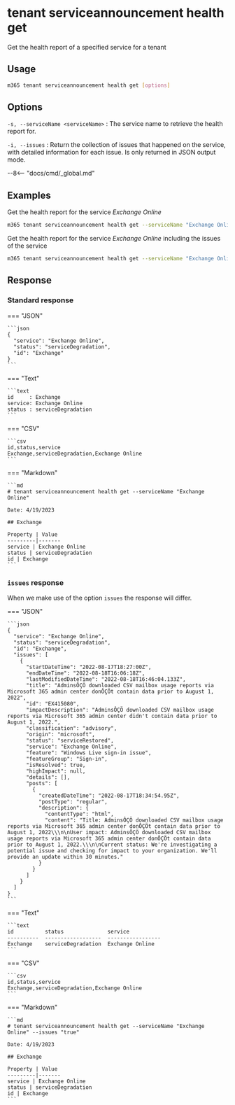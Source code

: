# tenant serviceannouncement health get

Get the health report of a specified service for a tenant

## Usage

```sh
m365 tenant serviceannouncement health get [options]
```

## Options

`-s, --serviceName <serviceName>`
: The service name to retrieve the health report for.

`-i, --issues`
: Return the collection of issues that happened on the service, with detailed information for each issue. Is only returned in JSON output mode.

--8<-- "docs/cmd/_global.md"

## Examples

Get the health report for the service _Exchange Online_

```sh
m365 tenant serviceannouncement health get --serviceName "Exchange Online"
```

Get the health report for the service _Exchange Online_ including the issues of the service

```sh
m365 tenant serviceannouncement health get --serviceName "Exchange Online" --issues
```

## Response

### Standard response

=== "JSON"

    ```json
    {
      "service": "Exchange Online",
      "status": "serviceDegradation",
      "id": "Exchange"
    }
    ```

=== "Text"

    ```text
    id     : Exchange
    service: Exchange Online
    status : serviceDegradation
    ```

=== "CSV"

    ```csv
    id,status,service
    Exchange,serviceDegradation,Exchange Online
    ```

=== "Markdown"

    ```md
    # tenant serviceannouncement health get --serviceName "Exchange Online"

    Date: 4/19/2023

    ## Exchange

    Property | Value
    ---------|-------
    service | Exchange Online
    status | serviceDegradation
    id | Exchange
    ```

### `issues` response

When we make use of the option `issues` the response will differ.

=== "JSON"

    ```json
    {
      "service": "Exchange Online",
      "status": "serviceDegradation",
      "id": "Exchange",
      "issues": [
        {
          "startDateTime": "2022-08-17T18:27:00Z",
          "endDateTime": "2022-08-18T16:06:18Z",
          "lastModifiedDateTime": "2022-08-18T16:46:04.133Z",
          "title": "AdminsÔÇÖ downloaded CSV mailbox usage reports via Microsoft 365 admin center donÔÇÖt contain data prior to August 1, 2022",
          "id": "EX415080",
          "impactDescription": "AdminsÔÇÖ downloaded CSV mailbox usage reports via Microsoft 365 admin center didn't contain data prior to August 1, 2022.",
          "classification": "advisory",
          "origin": "microsoft",
          "status": "serviceRestored",
          "service": "Exchange Online",
          "feature": "Windows Live sign-in issue",
          "featureGroup": "Sign-in",
          "isResolved": true,
          "highImpact": null,
          "details": [],
          "posts": [
            {
              "createdDateTime": "2022-08-17T18:34:54.95Z",
              "postType": "regular",
              "description": {
                "contentType": "html",
                "content": "Title: AdminsÔÇÖ downloaded CSV mailbox usage reports via Microsoft 365 admin center donÔÇÖt contain data prior to August 1, 2022\\\n\nUser impact: AdminsÔÇÖ downloaded CSV mailbox usage reports via Microsoft 365 admin center donÔÇÖt contain data prior to August 1, 2022.\\\n\nCurrent status: We're investigating a potential issue and checking for impact to your organization. We'll provide an update within 30 minutes."
              }
            }
          ]
        }
      ]
    }
    ```

=== "Text"

    ```text
    id          status              service
    ----------  ------------------  -----------------
    Exchange    serviceDegradation  Exchange Online
    ```

=== "CSV"

    ```csv
    id,status,service
    Exchange,serviceDegradation,Exchange Online
    ```

=== "Markdown"

    ```md
    # tenant serviceannouncement health get --serviceName "Exchange Online" --issues "true"

    Date: 4/19/2023

    ## Exchange

    Property | Value
    ---------|-------
    service | Exchange Online
    status | serviceDegradation
    id | Exchange
    ```

